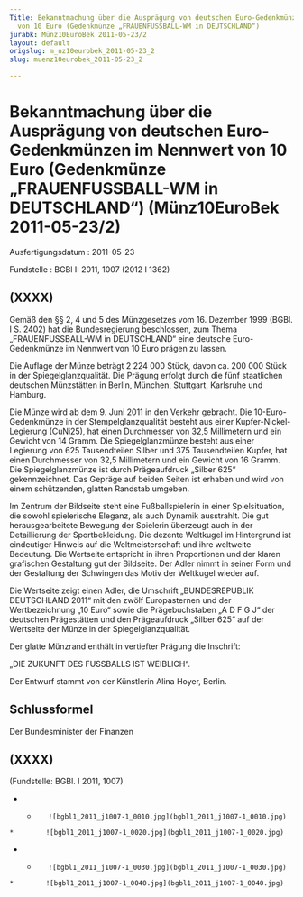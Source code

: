 ```yaml
---
Title: Bekanntmachung über die Ausprägung von deutschen Euro-Gedenkmünzen im Nennwert
  von 10 Euro (Gedenkmünze „FRAUENFUSSBALL-WM in DEUTSCHLAND“)
jurabk: Münz10EuroBek 2011-05-23/2
layout: default
origslug: m_nz10eurobek_2011-05-23_2
slug: muenz10eurobek_2011-05-23_2

---
```


# Bekanntmachung über die Ausprägung von deutschen Euro-Gedenkmünzen im Nennwert von 10 Euro (Gedenkmünze „FRAUENFUSSBALL-WM in DEUTSCHLAND“) (Münz10EuroBek 2011-05-23/2)

Ausfertigungsdatum
:   2011-05-23

Fundstelle
:   BGBl I: 2011, 1007 (2012 I 1362)


## (XXXX)

Gemäß den §§ 2, 4 und 5 des Münzgesetzes vom 16. Dezember 1999 (BGBl.
I S. 2402) hat die Bundesregierung beschlossen, zum Thema
„FRAUENFUSSBALL-WM in DEUTSCHLAND“ eine deutsche Euro-Gedenkmünze im
Nennwert von 10 Euro prägen zu lassen.

Die Auflage der Münze beträgt 2 224 000 Stück, davon ca. 200 000 Stück
in der Spiegelglanzqualität. Die Prägung erfolgt durch die fünf
staatlichen deutschen Münzstätten in Berlin, München, Stuttgart,
Karlsruhe und Hamburg.

Die Münze wird ab dem 9. Juni 2011 in den Verkehr gebracht. Die
10-Euro-Gedenkmünze in der Stempelglanzqualität besteht aus einer
Kupfer-Nickel-Legierung (CuNi25), hat einen Durchmesser von 32,5
Millimetern und ein Gewicht von 14 Gramm. Die Spiegelglanzmünze
besteht aus einer Legierung von 625 Tausendteilen Silber und 375
Tausendteilen Kupfer, hat einen Durchmesser von 32,5 Millimetern und
ein Gewicht von 16 Gramm. Die Spiegelglanzmünze ist durch
Prägeaufdruck „Silber 625“ gekennzeichnet. Das Gepräge auf beiden
Seiten ist erhaben und wird von einem schützenden, glatten Randstab
umgeben.

Im Zentrum der Bildseite steht eine Fußballspielerin in einer
Spielsituation, die sowohl spielerische Eleganz, als auch Dynamik
ausstrahlt. Die gut herausgearbeitete Bewegung der Spielerin überzeugt
auch in der Detaillierung der Sportbekleidung. Die dezente Weltkugel
im Hintergrund ist eindeutiger Hinweis auf die Weltmeisterschaft und
ihre weltweite Bedeutung. Die Wertseite entspricht in ihren
Proportionen und der klaren grafischen Gestaltung gut der Bildseite.
Der Adler nimmt in seiner Form und der Gestaltung der Schwingen das
Motiv der Weltkugel wieder auf.

Die Wertseite zeigt einen Adler, die Umschrift „BUNDESREPUBLIK
DEUTSCHLAND 2011“ mit den zwölf Europasternen und der Wertbezeichnung
„10 Euro“ sowie die Prägebuchstaben „A D F G J“ der deutschen
Prägestätten und den Prägeaufdruck „Silber 625“ auf der Wertseite der
Münze in der Spiegelglanzqualität.

Der glatte Münzrand enthält in vertiefter Prägung die Inschrift:

„DIE ZUKUNFT DES FUSSBALLS IST WEIBLICH“.

Der Entwurf stammt von der Künstlerin Alina Hoyer, Berlin.


## Schlussformel

Der Bundesminister der Finanzen


## (XXXX)

(Fundstelle: BGBl. I 2011, 1007)


*    *        ![bgbl1_2011_j1007-1_0010.jpg](bgbl1_2011_j1007-1_0010.jpg)
    *        ![bgbl1_2011_j1007-1_0020.jpg](bgbl1_2011_j1007-1_0020.jpg)

*    *        ![bgbl1_2011_j1007-1_0030.jpg](bgbl1_2011_j1007-1_0030.jpg)
    *        ![bgbl1_2011_j1007-1_0040.jpg](bgbl1_2011_j1007-1_0040.jpg)


